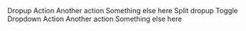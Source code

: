 <BSButtonGroup DropdownPlacement="Placement.TopStart">
    <BSDropdown>
        <Toggler>
            <BSToggle IsButton="true" Color="BSColor.Secondary" >Dropup</BSToggle>
        </Toggler>
        <Content>
            <BSDropdownItem>Action</BSDropdownItem>
            <BSDropdownItem>Another action</BSDropdownItem>
            <BSDropdownItem>Something else here</BSDropdownItem>
        </Content>
    </BSDropdown>
</BSButtonGroup>
<BSButtonGroup DropdownPlacement="Placement.TopStart">
    <BSDropdown>
        <Toggler>
            <BSButton Color="BSColor.Secondary">Split dropup</BSButton>
            <BSToggle IsButton="true" Color="BSColor.Secondary" IsSplitButton="true"><span class="visually-hidden">Toggle Dropdown</span></BSToggle>
        </Toggler>
        <Content>
            <BSDropdownItem>Action</BSDropdownItem>
            <BSDropdownItem>Another action</BSDropdownItem>
            <BSDropdownItem>Something else here</BSDropdownItem>
        </Content>
    </BSDropdown>
</BSButtonGroup>